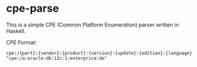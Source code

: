 cpe-parse
=========

This is a simple CPE (Common Platform Enumeration) parser written in Haskell.

CPE Format:
```
cpe:/{part}:{vendor}:{product}:{version}:{update}:{edition}:{language}
"cpe:/a:oracle:db:12c:1:enterprice:de"
```